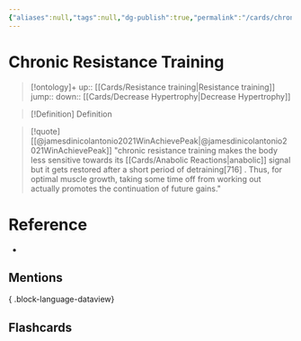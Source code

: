 ```yaml
---
{"aliases":null,"tags":null,"dg-publish":true,"permalink":"/cards/chronic-resistance-training/","dgPassFrontmatter":true}
---
```


# Chronic Resistance Training

> [!ontology]+
> up:: [[Cards/Resistance training\|Resistance training]]
> jump:: 
> down:: [[Cards/Decrease Hypertrophy\|Decrease Hypertrophy]]

> [!Definition] Definition

> [!quote] [[@jamesdinicolantonio2021WinAchievePeak\|@jamesdinicolantonio2021WinAchievePeak]]
> "chronic resistance training makes the body less sensitive towards its [[Cards/Anabolic Reactions\|anabolic]] signal but it gets restored after a short period of detraining[716] . Thus, for optimal muscle growth, taking some time off from working out actually promotes the continuation of future gains."

# Reference

- 

## Mentions


{ .block-language-dataview}

## Flashcards
